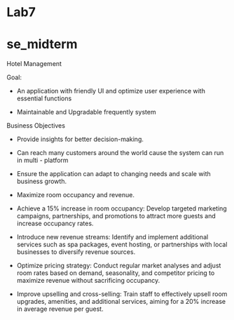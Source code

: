 # Lab7

# se_midterm
Hotel Management 

Goal: 

- An application with friendly UI and optimize user experience with essential functions

- Maintainable and Upgradable frequently system 

Business Objectives

- Provide insights for better decision-making.

- Can reach many customers around the world cause the system can run in multi - platform

- Ensure the application can adapt to changing needs and scale with business growth.

- Maximize room occupancy and revenue. 

- Achieve a 15% increase in room occupancy: Develop targeted marketing campaigns, partnerships, and promotions to attract more guests and increase occupancy rates.

- Introduce new revenue streams: Identify and implement additional services such as spa packages, event hosting, or partnerships with local businesses to diversify revenue sources.

- Optimize pricing strategy: Conduct regular market analyses and adjust room rates based on demand, seasonality, and competitor pricing to maximize revenue without sacrificing occupancy.

- Improve upselling and cross-selling: Train staff to effectively upsell room upgrades, amenities, and additional services, aiming for a 20% increase in average revenue per guest.
